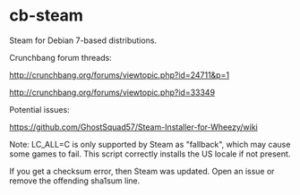 cb-steam
========

Steam for Debian 7-based distributions.

Crunchbang forum threads:

http://crunchbang.org/forums/viewtopic.php?id=24711&p=1

http://crunchbang.org/forums/viewtopic.php?id=33349

Potential issues:

https://github.com/GhostSquad57/Steam-Installer-for-Wheezy/wiki

Note: LC_ALL=C is only supported by Steam as "fallback", which may cause some games to fail. This script correctly installs the US locale if not present.

If you get a checksum error, then Steam was updated. Open an issue or remove the offending sha1sum line.
